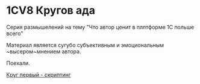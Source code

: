 # 1CV8 Кругов ада

Серия размышелений на тему "Что автор ценит в плптформе 1С польше всего"

Материал является сугубо субъективным и эмоциональным ~высером~мнением автора.

Поехали.

[Круг первый - скриптинг](articles/круг_первый_скриптинг.md)
